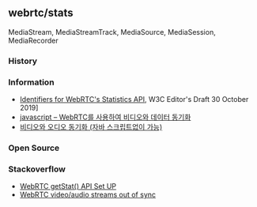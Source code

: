 ## webrtc/stats
MediaStream, MediaStreamTrack, MediaSource, MediaSession, MediaRecorder

### History



### Information
- [Identifiers for WebRTC's Statistics API](https://w3c.github.io/webrtc-stats/), W3C Editor's Draft 30 October 2019]
- [javascript – WebRTC를 사용하여 비디오와 데이터 동기화](https://codeday.me/ko/qa/20190513/539017.html)
- [비디오와 오디오 동기화 (자바 스크립트없이 가능)](https://codeday.me/ko/qa/20190716/1073697.html)


### Open Source


### Stackoverflow
- [WebRTC getStat() API Set UP](https://stackoverflow.com/questions/25069419/webrtc-getstat-api-set-up)
- [WebRTC video/audio streams out of sync](https://stackoverflow.com/questions/52134781/webrtc-video-audio-streams-out-of-sync-mediastream-mediarecorder-mediasou)

